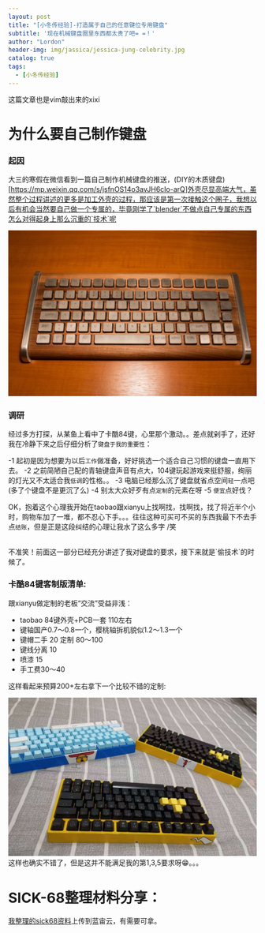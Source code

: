 ```yaml
---
layout: post
title: "[小冬传经验]-打造属于自己的任意键位专用键盘"
subtitle: '现在机械键盘圈里东西都太贵了吧= =！'
author: "Lordon"
header-img: img/jassica/jessica-jung-celebrity.jpg
catalog: true
tags:
  - [小冬传经验]
---
```

这篇文章也是vim敲出来的xixi

# 为什么要自己制作键盘 
### 起因 
大三的寒假在微信看到一篇自己制作机械键盘的推送，(DIY的木质键盘)[https://mp.weixin.qq.com/s/jsfnOS14o3avJH6cIo-arQ]外壳尽显高端大气，虽然整个过程讲述的更多是加工外壳的过程，那应该是第一次接触这个圈子，我想以后有机会当然要自己做一个专属的，毕竟刚学了`blender`不做点自己专属的东西怎么对得起身上那么沉重的`技术`呢
<center><img src="/img/200319image/keyboard1.jpg"> </center>


### 调研 
经过多方打探，从某鱼上看中了卡酷84键，心里那个激动。。差点就剁手了，还好我在冷静下来之后仔细分析了`键盘于我的重要性`：

-1 起初是因为想要为以后`工作`做准备，好好挑选一个适合自己习惯的键盘一直用下去。
-2 之前简陋自己配的青轴键盘声音有点大，104键玩起游戏来挺舒服，绚丽的灯光又不太适合我`低调`的性格。。
-3 电脑已经那么沉了键盘就省点空间`轻`一点吧(多了个键盘不是更沉了么)
-4 别太大众好歹有点`定制`的元素在呀
-5 `便宜`点好伐？

OK，抱着这个心理我开始在taobao跟xianyu上找啊找，找啊找，找了将近半个小时，购物车加了一堆，都不忍心下手。。。往往这种可买可不买的东西我最下不去手点`结账`，但是正是这段纠结的心理让我水了这么多字 /笑

<br>
不准笑！前面这一部分已经充分讲述了我对键盘的要求，接下来就是`偷技术`的时候了。

### 卡酷84键客制版清单:
跟xianyu做定制的老板“交流”受益非浅：
- taobao 84键外壳+PCB一套 110左右
- 键轴国产0.7～0.8一个，樱桃轴拆机貌似1.2～1.3一个
- 键帽二手 20  定制 80～100
- 键线分离 10
- 喷漆 15
- 手工费30～40

这样看起来预算200+左右拿下一个比较不错的定制:
<center><img src="/img/200319image/keyboard2.jpg"> </center>
这样也确实不错了，但是这并不能满足我的第1,3,5要求呀😁。。。

# SICK-68整理材料分享：
[我整理的sick68资料](https://www.lanzous.com/iasj0bi)上传到蓝宙云，有需要可拿。
#  
#
